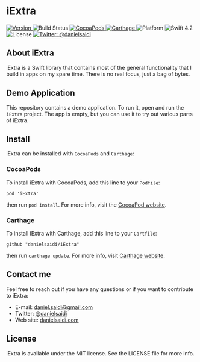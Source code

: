 # iExtra

<p>
    <a href="https://github.com/danielsaidi/iExtra">
        <img src="https://badge.fury.io/gh/danielsaidi%2FiExtra.svg?style=flat" alt="Version" />
    </a>
    <img src="https://api.travis-ci.org/danielsaidi/iExtra.svg" alt="Build Status" />
    <a href="https://cocoapods.org/pods/iExtra">
        <img src="https://img.shields.io/cocoapods/v/iExtra.svg?style=flat" alt="CocoaPods" />
    </a>
    <a href="https://github.com/Carthage/Carthage">
        <img src="https://img.shields.io/badge/carthage-supported-green.svg?style=flat" alt="Carthage" />
    </a>
    <img src="https://img.shields.io/cocoapods/p/iExtra.svg?style=flat" alt="Platform" />
    <img src="https://img.shields.io/badge/Swift-4.2-orange.svg" alt="Swift 4.2" />
    <img src="https://badges.frapsoft.com/os/mit/mit.svg?style=flat&v=102" alt="License" />
    <a href="https://twitter.com/danielsaidi">
        <img src="https://img.shields.io/badge/contact-@danielsaidi-blue.svg?style=flat" alt="Twitter: @danielsaidi" />
    </a>
</p>


## About iExtra

iExtra is a Swift library that contains most of the general functionality that I
build in apps on my spare time. There is no real focus, just a bag of bytes.


## Demo Application

This repository contains a demo application. To run it, open and run the `iExtra`
project. The app is empty, but you can use it to try out various parts of iExtra.


## Install

iExtra can be installed with `CocoaPods` and `Carthage`:

### CocoaPods

To install iExtra with CocoaPods, add this line to your `Podfile`:

```
pod 'iExtra'
```

then run `pod install`. For more info, visit the [CocoaPod website][CocoaPods].

### Carthage

To install iExtra with Carthage, add this line to your `Cartfile`:

```
github "danielsaidi/iExtra"
```

then run `carthage update`. For more info, visit [Carthage website][Carthage].


## Contact me

Feel free to reach out if you have any questions or if you want to contribute to
iExtra:

* E-mail: [daniel.saidi@gmail.com](mailto:daniel.saidi@gmail.com)
* Twitter: [@danielsaidi](http://www.twitter.com/danielsaidi)
* Web site: [danielsaidi.com](http://www.danielsaidi.com)


## License

iExtra is available under the MIT license. See the LICENSE file for more info.




[header-image]: iExtraExample/Assets/Images/title-image.png "Sheeeeeeeeeit"
[demo-gif]: Resources/device.gif "Example gif"

[Carthage]: https://github.com/Carthage/Carthage
[CocoaPods]: https://cocoapods.org/
